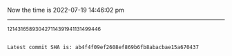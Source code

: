 Now the time is 2022-07-19 14:46:02 pm

---

<small>121431658930427114391941131499446</small>

```txt

Latest commit SHA is: ab4f4f09ef2608ef869b6fb8abacbae15a670437
```
